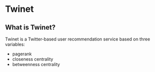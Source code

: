 # Twinet

## What is Twinet?

Twinet is a Twitter-based user recommendation service based on three variables:
- pagerank
- closeness centrality
- betweenness centrality
